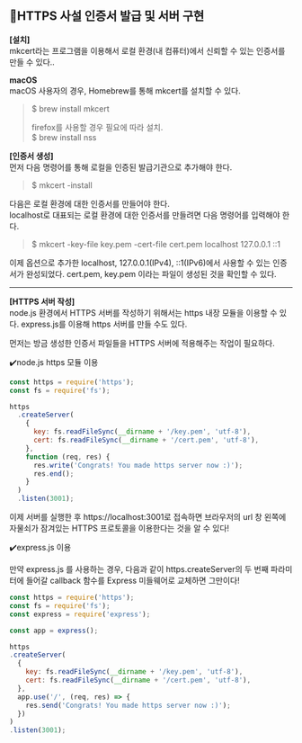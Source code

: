 ## 📌HTTPS 사설 인증서 발급 및 서버 구현
**[설치]**   
mkcert라는 프로그램을 이용해서 로컬 환경(내 컴퓨터)에서 신뢰할 수 있는 인증서를 만들 수 있다..   

**macOS**   
macOS 사용자의 경우, Homebrew를 통해 mkcert를 설치할 수 있다.
>$ brew install mkcert
>
>firefox를 사용할 경우 필요에 따라 설치.   
>$ brew install nss

**[인증서 생성]**   
먼저 다음 명령어를 통해 로컬을 인증된 발급기관으로 추가해야 한다.
>$ mkcert -install

다음은 로컬 환경에 대한 인증서를 만들어야 한다.   
localhost로 대표되는 로컬 환경에 대한 인증서를 만들려면 다음 명령어를 입력해야 한다.   
>$ mkcert -key-file key.pem -cert-file cert.pem localhost 127.0.0.1 ::1

이제 옵션으로 추가한 localhost, 127.0.0.1(IPv4), ::1(IPv6)에서 사용할 수 있는 인증서가 완성되었다. cert.pem, key.pem 이라는 파일이 생성된 것을 확인할 수 있다.   

---
**[HTTPS 서버 작성]**   
node.js 환경에서 HTTPS 서버를 작성하기 위해서는 https 내장 모듈을 이용할 수 있다. express.js를 이용해 https 서버를 만들 수도 있다.   

먼저는 방금 생성한 인증서 파일들을 HTTPS 서버에 적용해주는 작업이 필요하다.   

✔️node.js https 모듈 이용
```javascript
const https = require('https');
const fs = require('fs');

https
  .createServer(
    {
      key: fs.readFileSync(__dirname + '/key.pem', 'utf-8'),
      cert: fs.readFileSync(__dirname + '/cert.pem', 'utf-8'),
    },
    function (req, res) {
      res.write('Congrats! You made https server now :)');
      res.end();
    }
  )
  .listen(3001);
  ```
  
  이제 서버를 실행한 후 https://localhost:3001로 접속하면 브라우저의 url 창 왼쪽에 자물쇠가 잠겨있는 HTTPS 프로토콜을 이용한다는 것을 알 수 있다!
  
  ✔️express.js 이용   
  
  만약 express.js 를 사용하는 경우, 다음과 같이 https.createServer의 두 번째 파라미터에 들어갈 callback 함수를 Express 미들웨어로 교체하면 그만이다!
  ```javascript
  const https = require('https');
const fs = require('fs');
const express = require('express');

const app = express();

https
  .createServer(
    {
      key: fs.readFileSync(__dirname + '/key.pem', 'utf-8'),
      cert: fs.readFileSync(__dirname + '/cert.pem', 'utf-8'),
    },
    app.use('/', (req, res) => {
      res.send('Congrats! You made https server now :)');
    })
  )
  .listen(3001);
  ```
  
